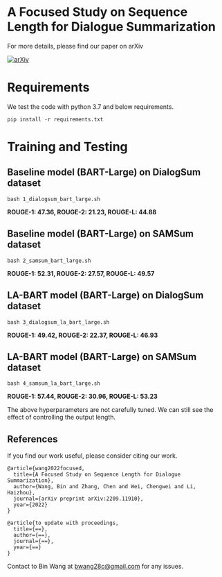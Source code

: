 # A Focused Study on Sequence Length for Dialogue Summarization

For more details, please find our paper on arXiv

[![arXiv](https://img.shields.io/badge/arXiv-Paper-<COLOR>.svg)](https://arxiv.org/abs/2209.11910)

# Requirements

We test the code with python 3.7 and below requirements.
```
pip install -r requirements.txt
```

# Training and Testing

## Baseline model (BART-Large) on DialogSum dataset
```
bash 1_dialogsum_bart_large.sh
```
**ROUGE-1: 47.36, ROUGE-2: 21.23, ROUGE-L: 44.88**

## Baseline model (BART-Large) on SAMSum dataset
```
bash 2_samsum_bart_large.sh
```
**ROUGE-1: 52.31, ROUGE-2: 27.57, ROUGE-L: 49.57**

## LA-BART model (BART-Large) on DialogSum dataset
```
bash 3_dialogsum_la_bart_large.sh
```
**ROUGE-1: 49.42, ROUGE-2: 22.37, ROUGE-L: 46.93**

## LA-BART model (BART-Large) on SAMSum dataset
```
bash 4_samsum_la_bart_large.sh
```
**ROUGE-1: 57.44, ROUGE-2: 30.96, ROUGE-L: 53.23**

The above hyperparameters are not carefully tuned. We can still see the effect of controlling the output length.

## References

If you find our work useful, please consider citing our work.

```
@article{wang2022focused,
  title={A Focused Study on Sequence Length for Dialogue Summarization},
  author={Wang, Bin and Zhang, Chen and Wei, Chengwei and Li, Haizhou},
  journal={arXiv preprint arXiv:2209.11910},
  year={2022}
}
```

```
@article{to update with proceedings,
  title={==},
  author={==},
  journal={==},
  year={==}
}
```

Contact to Bin Wang at [bwang28c@gmail.com](mailto:bwang28c@gmail.com) for any issues.